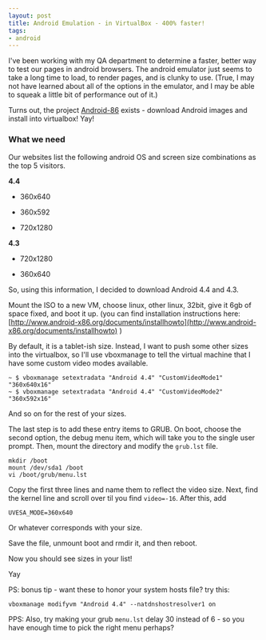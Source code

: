 ```yaml
---
layout: post
title: Android Emulation - in VirtualBox - 400% faster!
tags:
- android
---
```

I've been working with my QA department to determine a faster, better way to test our pages in android browsers.  The android emulator just seems to take a long time to load, to render pages, and is clunky to use.  (True, I may not have learned about all of the options in the emulator, and I may be able to squeak a little bit of performance out of it.)  

Turns out, the project [Android-86](http://www.android-x86.org) exists - download Android images and install into virtualbox!  Yay!

### What we need

Our websites list the following android OS and screen size combinations as the top 5 visitors.  

**4.4**

  * 360x640

  * 360x592

  * 720x1280

**4.3**

  * 720x1280

  * 360x640

So, using this information, I decided to download Android 4.4 and 4.3.

Mount the ISO to a new VM, choose linux, other linux, 32bit, give it 6gb of space fixed, and boot it up.  (you can find installation instructions here: [http://www.android-x86.org/documents/installhowto](http://www.android-x86.org/documents/installhowto) )

By default, it is a tablet-ish size.  Instead, I want to push some other sizes into the virtualbox, so I'll use vboxmanage to tell the virtual machine that I have some custom video modes available.
    
    ~ $ vboxmanage setextradata "Android 4.4" "CustomVideoMode1" "360x640x16"
    ~ $ vboxmanage setextradata "Android 4.4" "CustomVideoMode2" "360x592x16"
    
And so on for the rest of your sizes.

The last step is to add these entry items to GRUB.  On boot, choose the second option, the debug menu item, which will take you to the single user prompt.  Then, mount the directory and modify the `grub.lst` file.
    
    mkdir /boot
    mount /dev/sda1 /boot
    vi /boot/grub/menu.lst
    
Copy the first three lines and name them to reflect the video size.  Next, find the kernel line and scroll over til you find `video=-16`.  After this, add 

    UVESA_MODE=360x640 
    
Or whatever corresponds with your size.

Save the file, unmount boot and rmdir it, and then reboot.

Now you should see sizes in your list!

Yay

PS: bonus tip - want these to honor your system hosts file?  try this:

    vboxmanage modifyvm "Android 4.4" --natdnshostresolver1 on
    
PPS: Also, try making your grub `menu.lst` delay 30 instead of 6 - so you have enough time to pick the right menu perhaps?
